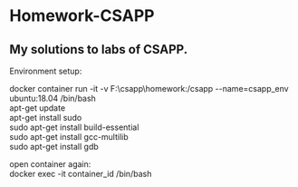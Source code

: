 # Homework-CSAPP

My solutions to labs of CSAPP.
---------------------------------------
Environment setup:

docker container run -it -v F:\csapp\homework:/csapp --name=csapp_env ubuntu:18.04 /bin/bash <br>
apt-get update <br>
apt-get install sudo <br>
sudo apt-get install build-essential <br>
sudo apt-get install gcc-multilib <br>
sudo apt-get install gdb <br>

open container again: <br>
docker exec -it container_id /bin/bash <br>
